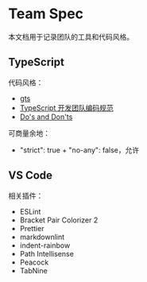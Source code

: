 # Team Spec

本文档用于记录团队的工具和代码风格。

## TypeScript

代码风格：

- [gts](https://github.com/google/gts)
- [TypeScript 开发团队编码规范](https://zhongsp.gitbooks.io/typescript-handbook/doc/wiki/coding_guidelines.html)
- [Do's and Don'ts](https://www.typescriptlang.org/docs/handbook/declaration-files/do-s-and-don-ts.html)

可商量余地：

- "strict": true + "no-any": false，允许

## VS Code

相关插件：

- ESLint
- Bracket Pair Colorizer 2
- Prettier
- markdownlint
- indent-rainbow
- Path Intellisense
- Peacock
- TabNine
